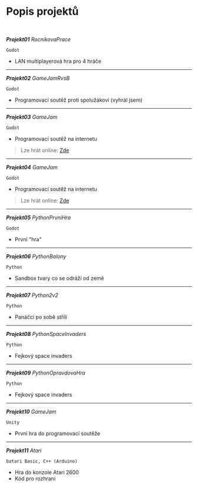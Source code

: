 # Popis projektů 

<br/>

***Projekt01*** *RocnikovaPrace* 

`Godot`
 - LAN multiplayerová hra pro 4 hráče
---
***Projekt02*** *GameJamRvsB*

`Godot`
- Programovací soutěž proti spolužákovi (vyhrál jsem) 
---
***Projekt03*** *GameJam*

`Godot`
- Programovací soutěž na internetu
> Lze hrát online: [Zde](https://linexx.itch.io/thats-delicious)
---
***Projekt04*** *GameJam*

`Godot`
- Programovací soutěž na internetu
> Lze hrát online: [Zde](https://linexx.itch.io/zero-is-equal-to-zero)
---
***Projekt05*** *PythonPrvniHra*

`Godot`
- První "hra"
---
***Projekt06*** *PythonBalony*

`Python`
- Sandbox tvary co se odráží od země
---
***Projekt07*** *Python2v2*

`Python`
- Panáčci po sobě střílí
---
***Projekt08*** *PythonSpaceInvaders*

`Python`
- Fejkový space invaders
---
***Projekt09*** *PythonOpravdovaHra*

`Python`
- Fejkový space invaders
---
***Projekt10*** *GameJam*

`Unity`
- První hra do programovací soutěže
---
***Projekt11*** *Atari*

`batari Basic, C++ (Arduino) `
- Hra do konzole Atari 2600
- Kód pro rozhraní


